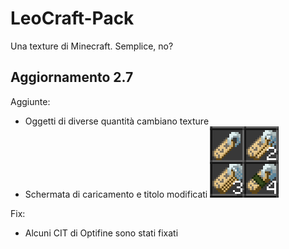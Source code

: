 # LeoCraft-Pack
Una texture di Minecraft. Semplice, no?

## Aggiornamento 2.7
Aggiunte:
* Oggetti di diverse quantità cambiano texture
* Schermata di caricamento e titolo modificati
![alt text](https://github.com/leotecno09/LeoCraft-Pack/blob/main/stackitems.png?raw=true)

Fix:
* Alcuni CIT di Optifine sono stati fixati

